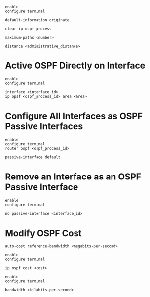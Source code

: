 ```Cisco IOS
enable
configure terminal
```

```Cisco IOS
default-information originate
```

```Cisco IOS
clear ip ospf process
```

```Cisco IOS
maximum-paths <number>
```

```Cisco IOS
distance <administrative_distance>
```

# Active OSPF Directly on Interface

```Cisco IOS
enable
configure terminal

interface <interface_id>
ip opsf <ospf_process_id> area <area>
```

# Configure All Interfaces as OSPF Passive Interfaces

```Cisco IOS
enable
configure terminal
router ospf <ospf_process_id>

passive-interface default
```

# Remove an Interface as an OSPF Passive Interface

```Cisco IOS
enable
configure terminal

no passive-interface <interface_id>
```

# Modify OSPF Cost

```Cisco IOS
auto-cost reference-bandwidth <megabits-per-second>
```

```Cisco IOS
enable
configure terminal

ip ospf cost <cost>
```

```Cisco IOS
enable
configure terminal

bandwidth <kilobits-per-second>
```
